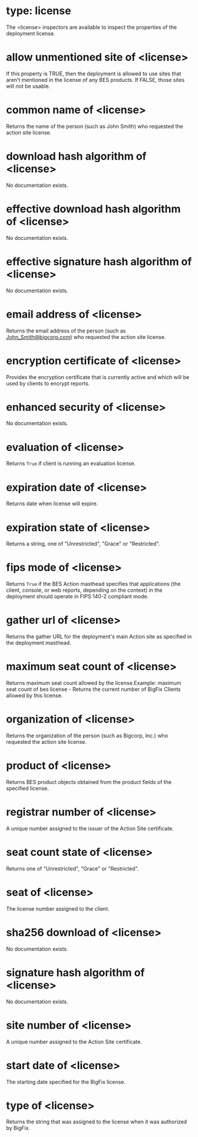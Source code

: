 # type: license

The &lt;license&gt; inspectors are available to inspect the properties of the deployment license.

# allow unmentioned site of &lt;license&gt;

If this property is TRUE, then the deployment is allowed to use sites that aren&#39;t mentioned in the license of any BES products. If FALSE, those sites will not be usable.

# common name of &lt;license&gt;

Returns the name of the person (such as John Smith) who requested the action site license.

# download hash algorithm of &lt;license&gt;

No documentation exists.

# effective download hash algorithm of &lt;license&gt;

No documentation exists.

# effective signature hash algorithm of &lt;license&gt;

No documentation exists.

# email address of &lt;license&gt;

Returns the email address of the person (such as John_Smith@bigcorp.com) who requested the action site license.

# encryption certificate of &lt;license&gt;

Provides the encryption certificate that is currently active and which will be used by clients to encrypt reports.

# enhanced security of &lt;license&gt;

No documentation exists.

# evaluation of &lt;license&gt;

Returns `True` if client is running an evaluation license.

# expiration date of &lt;license&gt;

Returns date when license will expire.

# expiration state of &lt;license&gt;

Returns a string, one of &quot;Unrestricted&quot;, &quot;Grace&quot; or &quot;Restricted&quot;.

# fips mode of &lt;license&gt;

Returns `True` if the BES Action masthead specifies that applications (the client, console, or web reports, depending on the context) in the deployment should operate in FIPS 140-2 compliant mode.

# gather url of &lt;license&gt;

Returns the gather URL for the deployment&#39;s main Action site as specified in the deployment masthead.

# maximum seat count of &lt;license&gt;

Returns maximum seat count allowed by the license.Example: maximum seat count of bes license - Returns the current number of BigFix Clients allowed by this license.

# organization of &lt;license&gt;

Returns the organization of the person (such as Bigcorp, Inc.) who requested the action site license.

# product of &lt;license&gt;

Returns BES product objects obtained from the product fields of the specified license.

# registrar number of &lt;license&gt;

A unique number assigned to the issuer of the Action Site certificate.

# seat count state of &lt;license&gt;

Returns one of &quot;Unrestricted&quot;, &quot;Grace&quot; or &quot;Restricted&quot;.

# seat of &lt;license&gt;

The license number assigned to the client.

# sha256 download of &lt;license&gt;

No documentation exists.

# signature hash algorithm of &lt;license&gt;

No documentation exists.

# site number of &lt;license&gt;

A unique number assigned to the Action Site certificate.

# start date of &lt;license&gt;

The starting date specified for the BigFix license.

# type of &lt;license&gt;

Returns the string that was assigned to the license when it was authorized by BigFix.

